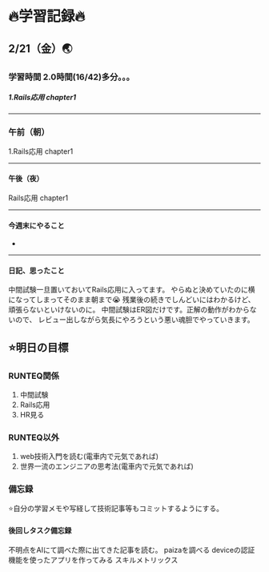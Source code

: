 # 🔥学習記録🔥
## 2/21（金）🌏
### 学習時間  2.0時間(16/42)多分。。。
##### 1.Rails応用 chapter1

***
### 午前（朝）
1.Rails応用 chapter1

***
#### 午後（夜）
Rails応用 chapter1
***
#### 今週末にやること
-

***
#### 日記、思ったこと
中間試験一旦置いておいてRails応用に入ってます。
やらぬと決めていたのに横になってしまってそのまま朝まで😭
残業後の続きでしんどいにはわかるけど、頑張らないといけないのに。
中間試験はER図だけです。正解の動作がわからないので、
レビュー出しながら気長にやろうという悪い魂胆でやっていきます。


## ⭐️明日の目標
### RUNTEQ関係
1. 中間試験
2. Rails応用
3. HR見る

### RUNTEQ以外
1. web技術入門を読む(電車内で元気であれば)
2. 世界一流のエンジニアの思考法(電車内で元気であれば)
### 備忘録
⭐️自分の学習メモや写経して技術記事等もコミットするようにする。

#### 後回しタスク備忘録
不明点をAIにて調べた際に出てきた記事を読む。
paizaを調べる
deviceの認証機能を使ったアプリを作ってみる
スキルメトリックス